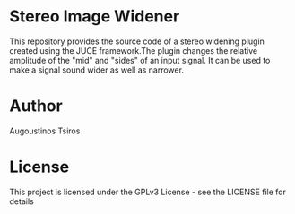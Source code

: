 # Stereo Image Widener

This repository provides the source code of a stereo widening plugin created using the JUCE framework.The plugin changes the relative amplitude of the "mid" and "sides" of an input signal. It can be used to make a signal sound wider as well as narrower.

# Author
Augoustinos Tsiros

# License
This project is licensed under the GPLv3 License - see the LICENSE file for details
